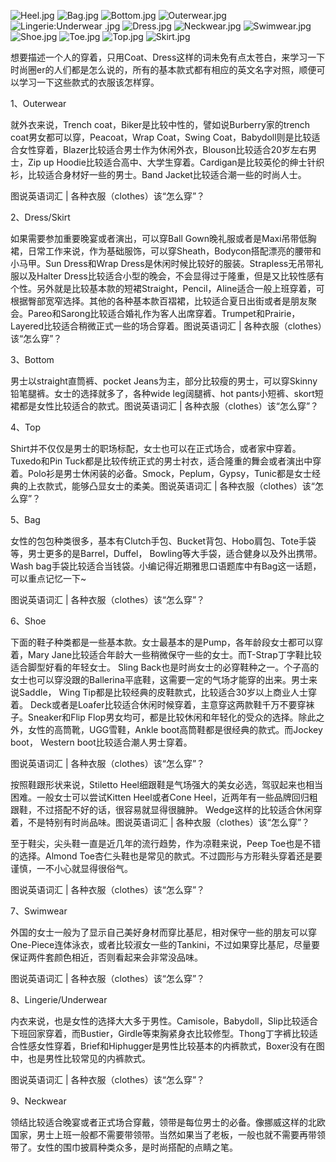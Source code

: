



![Heel.jpg](https://i.loli.net/2021/02/24/8FqwOiz31ouNIBG.jpg)
![Bag.jpg](https://i.loli.net/2021/02/24/olaPkEeyJxUhV4i.jpg)
![Bottom.jpg](https://i.loli.net/2021/02/24/uNYsMXT3pAhDmnB.jpg)
![Outerwear.jpg](https://i.loli.net/2021/02/24/6MNQ4bfGdZut1mW.jpg)
![Lingerie:Underwear .jpg](https://i.loli.net/2021/02/24/jeymr39wWuVbNDo.jpg)
![Dress.jpg](https://i.loli.net/2021/02/24/YiEqXCNtwgj4MuK.jpg)
![Neckwear.jpg](https://i.loli.net/2021/02/24/bYqC7Ze5jsV8oa6.jpg)
![Swimwear.jpg](https://i.loli.net/2021/02/24/rU1Am8gMevCqOTN.jpg)
![Shoe.jpg](https://i.loli.net/2021/02/24/5tG3FukiQ6XBglc.jpg)
![Toe.jpg](https://i.loli.net/2021/02/24/eN9BbHwtCnX3ih4.jpg)
![Top.jpg](https://i.loli.net/2021/02/24/hZCTvBKWrnFoedx.jpg)
![Skirt.jpg](https://i.loli.net/2021/02/24/YiEqXCNtwgj4MuK.jpg)

想要描述一个人的穿着，只用Coat、Dress这样的词未免有点太苍白，来学习一下时尚圈er的人们都是怎么说的，所有的基本款式都有相应的英文名字对照，顺便可以学习一下这些款式的衣服该怎样穿。

1、Outerwear 

就外衣来说，Trench coat，Biker是比较中性的，譬如说Burberry家的trench coat男女都可以穿，Peacoat，Wrap Coat，Swing Coat，Babydoll则是比较适合女性穿着，Blazer比较适合男士作为休闲外衣，Blouson比较适合20岁左右男士，Zip up Hoodie比较适合高中、大学生穿着。Cardigan是比较英伦的绅士针织衫，比较适合身材好一些的男士。Band Jacket比较适合潮一些的时尚人士。

图说英语词汇 | 各种衣服（clothes）该“怎么穿”？

 

2、Dress/Skirt  

如果需要参加重要晚宴或者演出，可以穿Ball Gown晚礼服或者是Maxi吊带低胸裙，日常工作来说，作为基础服饰，可以穿Sheath，Bodycon搭配漂亮的腰带和小马甲。Sun Dress和Wrap Dress是休闲时候比较好的服装。Strapless无吊带礼服以及Halter Dress比较适合小型的晚会，不会显得过于隆重，但是又比较性感有个性。另外就是比较基本款的短裙Straight，Pencil，Aline适合一般上班穿着，可根据臀部宽窄选择。其他的各种基本款百褶裙，比较适合夏日出街或者是朋友聚会。Pareo和Sarong比较适合婚礼作为客人出席穿着。Trumpet和Prairie，Layered比较适合稍微正式一些的场合穿着。图说英语词汇 | 各种衣服（clothes）该“怎么穿”？

 

3、Bottom 

男士以straight直筒裤、pocket Jeans为主，部分比较瘦的男士，可以穿Skinny铅笔腿裤。女士的选择就多了，各种wide leg阔腿裤、hot pants小短裤、skort短裙都是女性比较适合的款式。图说英语词汇 | 各种衣服（clothes）该“怎么穿”？

 

4、Top 

Shirt并不仅仅是男士的职场标配，女士也可以在正式场合，或者家中穿着。Tuxedo和Pin Tuck都是比较传统正式的男士衬衣，适合隆重的舞会或者演出中穿着。Polo衫是男士休闲装的必备。Smock，Peplum，Gypsy，Tunic都是女士经典的上衣款式，能够凸显女士的柔美。图说英语词汇 | 各种衣服（clothes）该“怎么穿”？

 

5、Bag 

女性的包包种类很多，基本有Clutch手包、Bucket背包、Hobo肩包、Tote手袋等，男士更多的是Barrel，Duffel， Bowling等大手袋，适合健身以及外出携带。Wash bag手袋比较适合当钱袋。小编记得近期雅思口语题库中有Bag这一话题，可以重点记忆一下~

图说英语词汇 | 各种衣服（clothes）该“怎么穿”？

 

6、Shoe 

下面的鞋子种类都是一些基本款。女士最基本的是Pump，各年龄段女士都可以穿着，Mary Jane比较适合年龄大一些稍微保守一些的女士。而T-Strap丁字鞋比较适合脚型好看的年轻女士。 Sling Back也是时尚女士的必穿鞋种之一。个子高的女士也可以穿没跟的Ballerina平底鞋，这需要一定的气场才能穿的出来。男士来说Saddle， Wing Tip都是比较经典的皮鞋款式，比较适合30岁以上商业人士穿着。 Deck或者是Loafer比较适合休闲时候穿着，主意穿这两款鞋千万不要穿袜子。Sneaker和Flip Flop男女均可，都是比较休闲和年轻化的受众的选择。除此之外，女性的高筒靴，UGG雪鞋，Ankle boot高筒鞋都是很经典的款式。而Jockey boot， Western boot比较适合潮人男士穿着。

图说英语词汇 | 各种衣服（clothes）该“怎么穿”？

按照鞋跟形状来说，Stiletto Heel细跟鞋是气场强大的美女必选，驾驭起来也相当困难。一般女士可以尝试Kitten Heel或者Cone Heel，近两年有一些品牌回归粗跟鞋，不过搭配不好的话，很容易就显得很臃肿。 Wedge这样的比较适合休闲穿着，不是特别有时尚品味。图说英语词汇 | 各种衣服（clothes）该“怎么穿”？

至于鞋尖，尖头鞋一直是近几年的流行趋势，作为凉鞋来说，Peep Toe也是不错的选择。Almond Toe杏仁头鞋也是常见的款式。不过圆形与方形鞋头穿着还是要谨慎，一不小心就显得很俗气。

图说英语词汇 | 各种衣服（clothes）该“怎么穿”？

 

7、Swimwear

外国的女士一般为了显示自己美好身材而穿比基尼，相对保守一些的朋友可以穿One-Piece连体泳衣，或者比较淑女一些的Tankini，不过如果穿比基尼，尽量要保证两件套颜色相近，否则看起来会非常没品味。

图说英语词汇 | 各种衣服（clothes）该“怎么穿”？

 

8、Lingerie/Underwear 

内衣来说，也是女性的选择大大多于男性。Camisole，Babydoll，Slip比较适合下班回家穿着，而Bustier，Girdle等束胸紧身衣比较修型。Thong丁字裤比较适合性感女性穿着，Brief和Hiphugger是男性比较基本的内裤款式，Boxer没有在图中，也是男性比较常见的内裤款式。

图说英语词汇 | 各种衣服（clothes）该“怎么穿”？

 

9、Neckwear 

领结比较适合晚宴或者正式场合穿戴，领带是每位男士的必备。像挪威这样的北欧国家，男士上班一般都不需要带领带。当然如果当了老板，一般也就不需要再带领带了。女性的围巾披肩种类众多，是时尚搭配的点睛之笔。